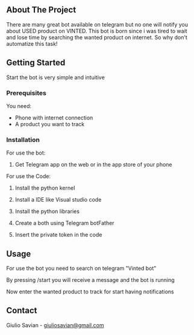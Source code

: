 
<!-- ABOUT THE PROJECT -->
## About The Project


There are many great bot available on telegram but no one will notify you about USED product on VINTED.
This bot is born since i was tired to wait and lose time by searching the wanted product on internet. So why don't automatize this task!

<!-- GETTING STARTED -->
## Getting Started

Start the bot is very simple and intuitive

### Prerequisites

You need:
* Phone with internet connection
* A product you want to track

### Installation

For use the bot:

1. Get Telegram app on the web or in the app store of your phone

For use the Code:

1. Install the python kernel

2. Install a IDE like Visual studio code

3. Install the python libraries

4. Create a both using Telegram botFather

5. Insert the private token in the code

<!-- USAGE EXAMPLES -->
## Usage

For use the bot you need to search on telegram "Vinted bot"

By pressing /start you will receive a message and the bot is running

Now enter the wanted product to track for start having notifications



<!-- CONTACT -->
## Contact

Giulio Savian  - giuliosavian@gmail.com

<!--Project Link: [https://github.com/your_username/repo_name](https://github.com/your_username/repo_name)-->

